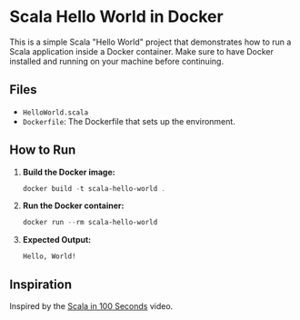 # Scala Hello World in Docker

This is a simple Scala "Hello World" project that demonstrates how to run a Scala application inside a Docker container. Make sure to have Docker installed and running on your machine before continuing.

## Files

- `HelloWorld.scala`
- `Dockerfile`: The Dockerfile that sets up the environment.

## How to Run

1. **Build the Docker image:**

    ```powershell
    docker build -t scala-hello-world .
    ```

2. **Run the Docker container:**

    ```powershell
    docker run --rm scala-hello-world
    ```

3. **Expected Output:**

    ```
    Hello, World!
    ```

## Inspiration

Inspired by the [Scala in 100 Seconds](https://youtu.be/I7-hxTbpscU?si=L4LXMMmQ3o9bbFJh) video.
